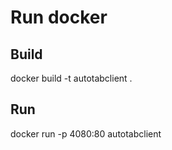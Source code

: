 # Run docker

## Build

docker build -t autotabclient .

## Run

docker run -p 4080:80 autotabclient
